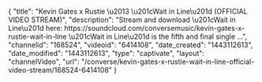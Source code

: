 {
    "title": "Kevin Gates x Rustie \u2013 \u201cWait in Line\u201d  (OFFICIAL VIDEO STREAM)",
    "description": "Stream and download \u201cWait in Line\u201d here: https:\/\/soundcloud.com\/conversemusic\/kevin-gates-x-rustie-wait-in-line \u201cWait in Line\u201d is the fifth and final single ...",
    "channelid": "168524",
    "videoid": "6414108",
    "date_created": "1443112613",
    "date_modified": "1443112613",
    "type": "captivate",
    "layout": "channelVideo",
    "url": "\/converse\/kevin-gates-x-rustie-wait-in-line-official-video-stream\/168524-6414108"
}